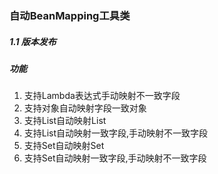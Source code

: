 ### 自动BeanMapping工具类
##### 1.1 版本发布
##### 功能
1. 支持Lambda表达式手动映射不一致字段
2. 支持对象自动映射字段一致对象
3. 支持List自动映射List
4. 支持List自动映射一致字段,手动映射不一致字段
5. 支持Set自动映射Set
6. 支持Set自动映射一致字段,手动映射不一致字段